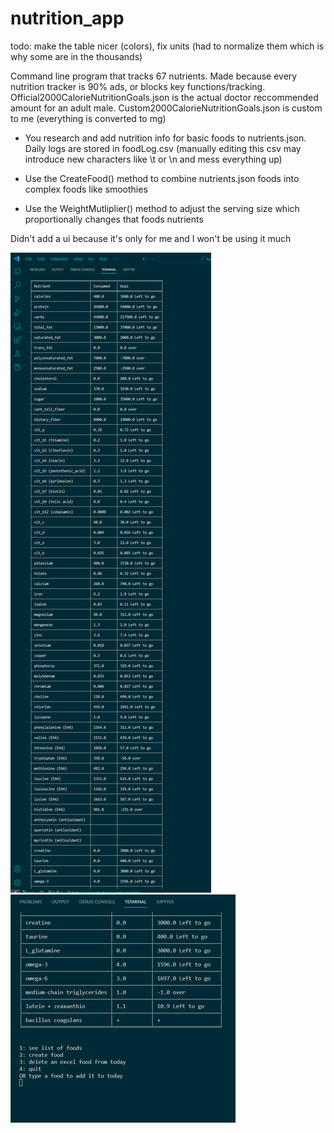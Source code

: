 # nutrition_app

todo: make the table nicer (colors), fix units (had to normalize them which is why some are in the thousands)

Command line program that tracks 67 nutrients. Made because every nutrition tracker is 90% ads, or blocks key functions/tracking. Official2000CalorieNutritionGoals.json is the actual doctor reccommended amount for an adult male. Custom2000CalorieNutritionGoals.json is custom to me (everything is converted to mg)

* You research and add nutrition info for basic foods to nutrients.json. Daily logs are stored in foodLog.csv (manually editing this csv may introduce new characters like \t or \n and mess everything up)

* Use the CreateFood() method to combine nutrients.json foods into complex foods like smoothies

* Use the WeightMutliplier() method to adjust the serving size which proportionally changes that foods nutrients

Didn't add a ui because it's only for me and I won't be using it much

![Screenshot](https://raw.githubusercontent.com/sethmichel/nutrition_app/main/pics/terminal_pic_1.png)
![Screenshot](https://raw.githubusercontent.com/sethmichel/nutrition_app/main/pics/terminal_pic_2.png)
